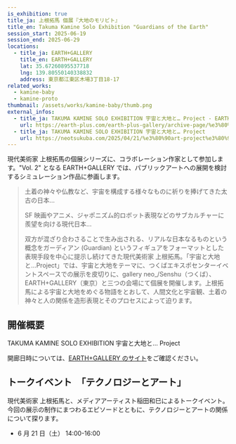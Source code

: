 ```yaml
---
is_exhibition: true
title_ja: 上根拓馬 個展『大地のモリビト』
title_en: Takuma Kamine Solo Exhibition "Guardians of the Earth"
session_start: 2025-06-19
session_end: 2025-06-29
locations:
  - title_ja: EARTH+GALLERY
    title_en: EARTH+GALLERY
    lat: 35.67260895537718
    lng: 139.80550140338832
    address: 東京都江東区木場3丁目18-17
related_works:
  - kamine-baby
  - kamine-proto
thumbnail: /assets/works/kamine-baby/thumb.png
external_infos:
  - title_ja: TAKUMA KAMINE SOLO EXHIBITION 宇宙と大地と… Project - EARTH Plus.Inc
    url: https://earth-plus.com/earth-plus-gallery/archive-page/%e3%80%90art-project%e3%80%91-takuma-kamine-solo-exhbition-%e5%ae%87%e5%ae%99%e3%81%a8%e5%a4%a7%e5%9c%b0%e3%81%a8-project/
  - title_ja: TAKUMA KAMINE SOLO EXHIBITION 宇宙と大地と… Project
    url: https://neotsukuba.com/2025/04/21/%e3%80%90art-project%e3%80%91takuma-kamine-solo-exhbition%e5%ae%87%e5%ae%99%e3%81%a8%e5%a4%a7%e5%9c%b0%e3%81%a8-project/
---
```


現代美術家 上根拓馬の個展シリーズに、コラボレーション作家として参加します。"Vol. 2" となる EARTH+GALLERY では、パブリックアートへの展開を検討するシミュレーション作品に参画します。

> 土着の神々や仏教など、宇宙を構成する様々なものに祈りを捧げてきた太古の日本…
>
> SF 映画やアニメ、ジャポニズム的ロボット表現などのサブカルチャーに羨望を向ける現代日本…
>
> 双方が混ざり合わさることで生み出される、リアルな日本なるものという概念をガーディアン (Guardian) というフィギュアをフォーマットとした表現手段を中心に提示し続けてきた現代美術家 上根拓馬。「宇宙と大地と…Project」では、宇宙と大地をテーマに、つくばエキスポセンターイベントスペースでの展示を皮切りに、gallery neo\_/Senshu（つくば）、EARTH+GALLERY（東京）と三つの会場にて個展を開催します。上根拓馬による宇宙と大地をめぐる物語をとおして、人間文化と宇宙観、土着の神々と人の関係を造形表現とそのプロセスによって迫ります。

## 開催概要

TAKUMA KAMINE SOLO EXHIBITION 宇宙と大地と… Project

開廊日時については、[EARTH+GALLERY のサイト](https://earth-plus.com/earth-plus-gallery/archive-page/%e3%80%90art-project%e3%80%91-takuma-kamine-solo-exhbition-%e5%ae%87%e5%ae%99%e3%81%a8%e5%a4%a7%e5%9c%b0%e3%81%a8-project/)をご確認ください。

## トークイベント　「テクノロジーとアート」

現代美術家 上根拓馬と、メディアアーティスト稲田和巳によるトークイベント。今回の展示の制作にまつわるエピソードとともに、テクノロジーとアートの関係について探ります。

- 6 月 21 日（土） 14:00-16:00
